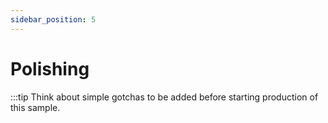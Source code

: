 ```yaml
---
sidebar_position: 5
---
```


# Polishing

:::tip
Think about simple gotchas to be added before starting production of this sample.